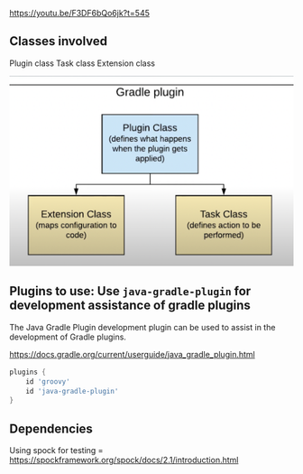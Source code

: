 
https://youtu.be/F3DF6bQo6jk?t=545

## Classes involved

Plugin class
Task class
Extension class

![plugin classes](images/gradlepluginclasses.png)

## Plugins to use: Use `java-gradle-plugin` for development assistance of gradle plugins

The Java Gradle Plugin development plugin can be used to assist in the development of Gradle plugins.

https://docs.gradle.org/current/userguide/java_gradle_plugin.html

```groovy
plugins {
    id 'groovy'
    id 'java-gradle-plugin'
}
```

## Dependencies

Using spock for testing = https://spockframework.org/spock/docs/2.1/introduction.html

